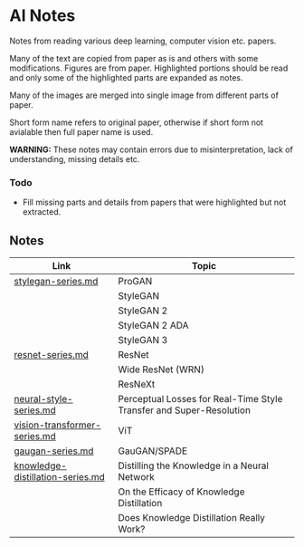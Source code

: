 # AI Notes

Notes from reading various deep learning, computer vision etc. papers. 

Many of the text are copied from paper as is and others with some modifications. Figures are from paper. Highlighted portions should be read and only some of the highlighted parts are expanded as notes.

Many of the images are merged into single image from different parts of paper.

Short form name refers to original paper, otherwise if short form not avialable then full paper name is used.

**WARNING:** These notes may contain errors due to misinterpretation, lack of understanding, missing details etc. 

### Todo

- Fill missing parts and details from papers that were highlighted but not extracted.

## Notes

| Link | Topic |
| --- | --- |
| [stylegan-series.md](resources/ai-notes/stylegan-series.md) | ProGAN |
| | StyleGAN |
| | StyleGAN 2 |
| | StyleGAN 2 ADA |
| | StyleGAN 3 |
| [resnet-series.md](resources/ai-notes/resnet-series.md) | ResNet |
| | Wide ResNet (WRN) |
| | ResNeXt |
| [neural-style-series.md](resources/ai-notes/nst-series.md) | Perceptual Losses for Real-Time Style Transfer and Super-Resolution |
| [vision-transformer-series.md](resources/ai-notes/vit-series.md) | ViT |
| [gaugan-series.md](resources/ai-notes/gaugan-series.md) | GauGAN/SPADE |
| [knowledge-distillation-series.md](resources/ai-notes/knowledge-distillation-series.md) | Distilling the Knowledge in a Neural Network |
| | On the Efficacy of Knowledge Distillation |
| | Does Knowledge Distillation Really Work? |
